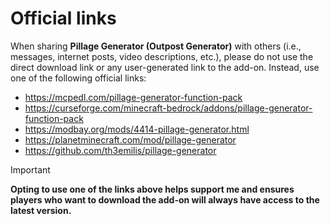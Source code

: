 # Official links

When sharing **Pillage Generator (Outpost Generator)** with others (i.e., messages, internet posts, video descriptions, etc.), please do not use the direct download link or any user-generated link to the add-on. Instead, use one of the following official links:
- https://mcpedl.com/pillage-generator-function-pack
- https://curseforge.com/minecraft-bedrock/addons/pillage-generator-function-pack
- https://modbay.org/mods/4414-pillage-generator.html
- https://planetminecraft.com/mod/pillage-generator
- https://github.com/th3emilis/pillage-generator

> [!IMPORTANT]
> **Opting to use one of the links above helps support me and ensures players who want to download the add-on will always have access to the latest version.**
